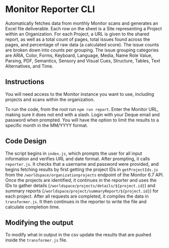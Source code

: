 # Monitor Reporter CLI

Automatically fetches data from monthly Monitor scans and generates an Excel file deliverable. Each row on the sheet is a Site representing a Project within an Organization. For each Project, a URL is given to the shared report, as well as a total count of pages, total issues found across the pages, and percentage of raw data (a calculated score). The issue counts are broken down into counts per grouping. The issue grouping categories are ARIA, Color, Forms, Keyboard, Language, Media, Name Role Value, Parsing, PDF, Semantics, Sensory and Visual Cues, Structure, Tables, Text Alternatives, and Time.

## Instructions

You will need access to the Monitor instance you want to use, including projects and scans within the organization.

To run the code, from the root run `npm run report`. Enter the Monitor URL, making sure it does not end with a slash. Login with your Deque email and password when prompted. You will have the option to limit the results to a specific month in the MM/YYYY format.

## Code Design

The script begins in `index.js`, which prompts the user for all input information and verifies URL and date format. After prompting, it calls `reporter.js`. It checks that a username and password were provided, and begins fetching results by first getting the project IDs in `getProjectIds.js` from the `/worldspace/organizationprojects` endpoint of the Monitor 6.7 API. Once the projects are identified, it continues in the reporter and uses the IDs to gather details (`/worldspace/projects/details/${project.id}`) and summary reports (`/worldspace/project/summaryReport/${project.id}`) for each project. After all requests are completed, it compiles the data in `transformer.js`. It then continues in the reporter to write the file and calculate completion time.

## Modifying the output

To modify what in output in the csv update the results that are pushed inside the `transformer.js` file.
